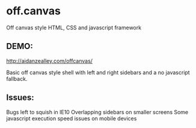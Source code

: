 off.canvas
==========

Off canvas style HTML, CSS and javascript framework

DEMO:
-----
http://aidanzealley.com/offcanvas/

Basic off canvas style shell with left and right sidebars and a no javascript fallback.

Issues:
-------
Bugs left to squish in IE10
Overlapping sidebars on smaller screens
Some javascript execution speed issues on mobile devices

